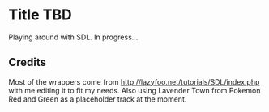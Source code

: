 # Title TBD
Playing around with SDL. In progress... 

## Credits
Most of the wrappers come from http://lazyfoo.net/tutorials/SDL/index.php with me editing it to fit my needs.
Also using Lavender Town from Pokemon Red and Green as a placeholder track at the moment.

